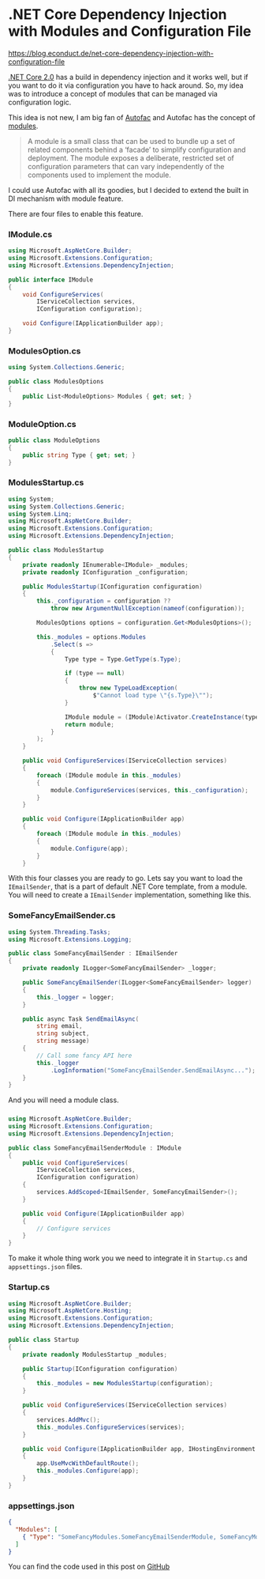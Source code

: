# .NET Core Dependency Injection with Modules and Configuration File

https://blog.econduct.de/net-core-dependency-injection-with-configuration-file 

[.NET Core 2.0](https://www.microsoft.com/net/learn/get-started/windows) has a build in dependency injection and it works well, but if you want to do it via configuration you have to hack around. So, my idea was to introduce a concept of modules that can be managed via configuration logic.

This idea is not new, I am big fan of [Autofac](https://autofac.org/) and Autofac has the concept of [modules](http://autofaccn.readthedocs.io/en/latest/configuration/modules.html).

> A module is a small class that can be used to bundle up a set of related components behind a ‘facade’ to simplify configuration and deployment. The module exposes a deliberate, restricted set of configuration parameters that can vary independently of the components used to implement the module.

I could use Autofac with all its goodies, but I decided to extend the built in DI mechanism with module feature. 

There are four files to enable this feature.

### IModule.cs
```c# 
using Microsoft.AspNetCore.Builder;
using Microsoft.Extensions.Configuration;
using Microsoft.Extensions.DependencyInjection;

public interface IModule
{
    void ConfigureServices(
        IServiceCollection services,
        IConfiguration configuration);

    void Configure(IApplicationBuilder app);
}
```

### ModulesOption.cs
```c#
using System.Collections.Generic;

public class ModulesOptions
{
    public List<ModuleOptions> Modules { get; set; }
}
```

### ModuleOption.cs
```c#
public class ModuleOptions
{
    public string Type { get; set; }
}
```

### ModulesStartup.cs
```c#
using System;
using System.Collections.Generic;
using System.Linq;
using Microsoft.AspNetCore.Builder;
using Microsoft.Extensions.Configuration;
using Microsoft.Extensions.DependencyInjection;

public class ModulesStartup
{
    private readonly IEnumerable<IModule> _modules;
    private readonly IConfiguration _configuration;

    public ModulesStartup(IConfiguration configuration)
    {
        this._configuration = configuration ??
            throw new ArgumentNullException(nameof(configuration));

        ModulesOptions options = configuration.Get<ModulesOptions>();

        this._modules = options.Modules
            .Select(s =>
            {
                Type type = Type.GetType(s.Type);

                if (type == null)
                {
                    throw new TypeLoadException(
                        $"Cannot load type \"{s.Type}\"");
                }

                IModule module = (IModule)Activator.CreateInstance(type);
                return module;
            }
        );
    }

    public void ConfigureServices(IServiceCollection services)
    {
        foreach (IModule module in this._modules)
        {
            module.ConfigureServices(services, this._configuration);
        }
    }

    public void Configure(IApplicationBuilder app)
    {
        foreach (IModule module in this._modules)
        {
            module.Configure(app);
        }
    }
```

With this four classes you are ready to go. 
Lets say you want to load the `IEmailSender`, that is a part of default .NET Core template, from a module. You will need to create a `IEmailSender` implementation, something like this. 

### SomeFancyEmailSender.cs
```c#
using System.Threading.Tasks;
using Microsoft.Extensions.Logging;

public class SomeFancyEmailSender : IEmailSender
{
    private readonly ILogger<SomeFancyEmailSender> _logger;

    public SomeFancyEmailSender(ILogger<SomeFancyEmailSender> logger)
    {
        this._logger = logger;
    }

    public async Task SendEmailAsync(
        string email, 
        string subject,
        string message)
    {
        // Call some fancy API here 
        this._logger
            .LogInformation("SomeFancyEmailSender.SendEmailAsync...");
    }
}
```

And you will need a module class. 

### 

```c#
using Microsoft.AspNetCore.Builder;
using Microsoft.Extensions.Configuration;
using Microsoft.Extensions.DependencyInjection;

public class SomeFancyEmailSenderModule : IModule
{
    public void ConfigureServices(
        IServiceCollection services,
        IConfiguration configuration)
    {
        services.AddScoped<IEmailSender, SomeFancyEmailSender>(); 
    }

    public void Configure(IApplicationBuilder app)
    {
        // Configure services 
    }
}
```

To make it whole thing work you we need to integrate it in `Startup.cs` and `appsettings.json` files. 

### Startup.cs

```c#
using Microsoft.AspNetCore.Builder;
using Microsoft.AspNetCore.Hosting;
using Microsoft.Extensions.Configuration;
using Microsoft.Extensions.DependencyInjection;

public class Startup
{
    private readonly ModulesStartup _modules;

    public Startup(IConfiguration configuration)
    {
        this._modules = new ModulesStartup(configuration);
    }

    public void ConfigureServices(IServiceCollection services)
    {
        services.AddMvc();
        this._modules.ConfigureServices(services);
    }

    public void Configure(IApplicationBuilder app, IHostingEnvironment env)
    {
        app.UseMvcWithDefaultRoute();
        this._modules.Configure(app);
    }
}
```

### appsettings.json
```json
{
  "Modules": [
    { "Type": "SomeFancyModules.SomeFancyEmailSenderModule, SomeFancyModules" }
  ]
}
```

You can find the code used in this post on [GitHub](https://github.com/aruss/DotNetCore_ModularApplication)
